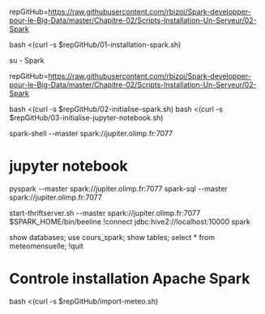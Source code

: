 repGitHub=https://raw.githubusercontent.com/rbizoi/Spark-developper-pour-le-Big-Data/master/Chapitre-02/Scripts-Installation-Un-Serveur/02-Spark

bash <(curl -s $repGitHub/01-installation-spark.sh)

su - Spark

repGitHub=https://raw.githubusercontent.com/rbizoi/Spark-developper-pour-le-Big-Data/master/Chapitre-02/Scripts-Installation-Un-Serveur/02-Spark

bash <(curl -s $repGitHub/02-initialise-spark.sh)
bash <(curl -s $repGitHub/03-initialise-jupyter-notebook.sh)

spark-shell   --master spark://jupiter.olimp.fr:7077
# jupyter notebook
pyspark   --master spark://jupiter.olimp.fr:7077
spark-sql   --master spark://jupiter.olimp.fr:7077


start-thriftserver.sh --master spark://jupiter.olimp.fr:7077
$SPARK_HOME/bin/beeline
!connect jdbc:hive2://localhost:10000 spark

show databases;
use cours_spark;
show tables;
select * from meteomensuelle;
!quit


# Controle installation Apache Spark

bash <(curl -s $repGitHub/import-meteo.sh)
